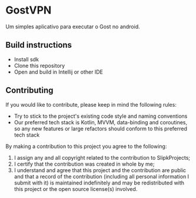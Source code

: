 GostVPN
=============

Um simples aplicativo para executar o Gost no android.

## Build instructions
- Install sdk
- Clone this repository
- Open and build in Intellij or other IDE

## Contributing
If you would like to contribute, please keep in mind the following rules:
- Try to stick to the project's existing code style and naming conventions
- Our preferred tech stack is Kotlin, MVVM, data-binding and coroutines, so any new features or large refactors should conform to this preferred tech stack

By making a contribution to this project you agree to the following:

1. I assign any and all copyright related to the contribution to SlipkProjects;
2. I certify that the contribution was created in whole by me;
3. I understand and agree that this project and the contribution are public and that a record of the contribution (including all personal information I submit with it) is maintained indefinitely and may be redistributed with this project or the open source license(s) involved.
